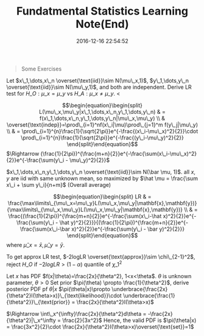 ﻿---
title: Fundatmental Statistics Learning Note(End)
date: 2016-12-16 22:54:52
tags:
 - Probability
categories: Statistics
---
> Some Exercises

Let $x\_1,\dots,x\_n \overset{\text{iid}}\sim N(\mu\_x,1)$, $y\_1,\dots,y\_n \overset{\text{iid}}\sim N(\mu\_y,1)$, and both are independent.
Derive LR test for $H\_O:\mu\_x=\mu\_y \text{ vs } H\_A:\mu\_x\neq\mu\_y$. <
<!---more--->
$$\begin{equation}\begin{split}
L(\mu\_x,\mu\_y|x\_1,\dots,x\_n,y\_1,\dots,y\_n) & = f(x\_1,\dots,x\_n,y\_1,\dots,y\_n|\mu\_x,\mu\_y) \\
& \overset{\text{indep}}=\prod\_{i=1}^nf(x\_i|\mu)\prod\_{j=1}^m f(y\_j|\mu\_y) \\
& = \prod\_{i=1}^{n}\frac{1}{\sqrt{2\pi}}e^{-\frac{(x\_i-\mu\_x)^2}{2}}\cdot  \prod\_{i=1}^{n}\frac{1}{\sqrt{2\pi}}e^{-\frac{(y\_i-\mu\_y)^2}{2}}
\end{split}\end{equation}$$
$\Rightarrow (\frac{1}{2\pi})^{\frac{m+n}{2}}e^{-\frac{\sum(x\_i-\mu\_x)^2}{2}}e^{-\frac{\sum(y\_i - \mu\_y)^2}{2}}$

$x\_1,\dots,x\_n,y\_1,\dots,y\_n \overset{\text{iid}}\sim N(\bar \mu, 1)$. all $x,y$ are iid with same unknown mean, so maximized by $\hat \mu = \frac{\sum x\_i + \sum y\_i}{n+m}$ (Overall average)

$$\begin{equation}\begin{split}
LR & = \frac{\max\limits\_{\mu\_x=\mu\_y}L(\mu\_x,\mu\_y|\mathbf{x},\mathbf{y})}{\max\limits\_{\mu\_x,\mu\_y}L(\mu\_x,\mu\_y|\mathbf{x},\mathbf{y})} \\
& = \frac{(\frac{1}{2\pi})^{\frac{m+n}{2}}e^{-\frac{\sum(x\_i-\hat x)^2}{2}}e^{-\frac{\sum(y\_i - \hat y)^2}{2}}}{(\frac{1}{2\pi})^{\frac{m+n}{2}}e^{-\frac{\sum(x\_i-\bar x)^2}{2}}e^{-\frac{\sum(y\_i - \bar y)^2}{2}}}
\end{split}\end{equation}$$
where $\hat \mu\_x = \bar x, \hat \mu\_y = \bar y$.

To get approx LR test, $-2logLR \overset{\text{approx}}\sim \chi\_{2-1}^2$, reject $H\_O$ if $-2logLR > (1-\alpha)$ quantile of $\chi\_1^2$

Let $x$ has PDF $f(x|\theta)=\frac{2x}{\theta^2}, 1<x<\theta$. $\theta$ is unknown parameter, $\theta>0$
Set prior $\pi(\theta) \propto \frac{1}{\theta^2}$, derive posterior PDF pf $\theta|x$
$\pi(\theta|x)\propto \underbrace{\frac{2x}{\theta^2}I(\theta>x)}\_{\text{likelihood}}\cdot \underbrace{\frac{1}{\theta^2}}\_{\text{prior}} = \frac{2x}{\theta^2}I(\theta>x)$

$\Rightarrow \int\_x^{\infty}\frac{2x}{\theta^2}d\theta = -\frac{2x}{\theta^2}|\_x^\infty = \frac{2}{3x^2}$
Hence, the valid PDF is $\pi(\theta|x) = \frac{3x^2}{2}\cdot \frac{2x}{\theta^2}I(\theta>x)\overset{\text{set}}=1$